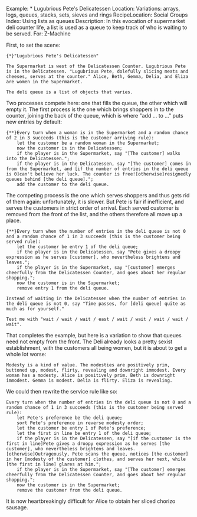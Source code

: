 Example: * Lugubrious Pete's Delicatessen
Location: Variations: arrays, logs, queues, stacks, sets, sieves and rings
RecipeLocation: Social Groups
Index: Using lists as queues
Description: In this evocation of supermarket deli counter life, a list is used as a queue to keep track of who is waiting to be served.
For: Z-Machine

  
First, to set the scene:

  

``` inform7
{*}"Lugubrious Pete's Delicatessen"

The Supermarket is west of the Delicatessen Counter. Lugubrious Pete is in the Delicatessen. "Lugubrious Pete, dolefully slicing meats and cheeses, serves at the counter." Alice, Beth, Gemma, Delia, and Eliza are women in the Supermarket.

The deli queue is a list of objects that varies.
```

  
Two processes compete here: one that fills the queue, the other which will empty it. The first process is the one which brings shoppers in to the counter, joining the back of the queue, which is where "add ... to ..." puts new entries by default:

  

``` inform7
{**}Every turn when a woman is in the Supermarket and a random chance of 2 in 3 succeeds (this is the customer arriving rule):
	let the customer be a random woman in the Supermarket;
	now the customer is in the Delicatessen;
	if the player is in the Supermarket, say "[The customer] walks into the Delicatessen.";
	if the player is in the Delicatessen, say "[The customer] comes in from the Supermarket, and [if the number of entries in the deli queue is 0]can't believe her luck. The counter is free![otherwise]resignedly queues behind [the deli queue].";
	add the customer to the deli queue.
```

  
The competing process is the one which serves shoppers and thus gets rid of them again: unfortunately, it is slower. But Pete is fair if inefficient, and serves the customers in strict order of arrival. Each served customer is removed from the front of the list, and the others therefore all move up a place.

  

``` inform7
{**}Every turn when the number of entries in the deli queue is not 0 and a random chance of 1 in 3 succeeds (this is the customer being served rule):
	let the customer be entry 1 of the deli queue;
	if the player is in the Delicatessen, say "Pete gives a droopy expression as he serves [customer], who nevertheless brightens and leaves.";
	if the player is in the Supermarket, say "[customer] emerges cheerfully from the Delicatessen Counter, and goes about her regular shopping.";
	now the customer is in the Supermarket;
	remove entry 1 from the deli queue.

Instead of waiting in the Delicatessen when the number of entries in the deli queue is not 0, say "Time passes, for [deli queue] quite as much as for yourself."

Test me with "wait / wait / wait / east / wait / wait / wait / wait / wait".
```

  
That completes the example, but here is a variation to show that queues need not empty from the front. The Deli already looks a pretty sexist establishment, with the customers all being women, but it is about to get a whole lot worse:

  

``` inform7
Modesty is a kind of value. The modesties are positively prim, buttoned up, modest, flirty, revealing and downright immodest. Every woman has a modesty. Alice is positively prim. Beth is downright immodest. Gemma is modest. Delia is flirty. Eliza is revealing.
```

  
We could then rewrite the service rule like so:

  

``` inform7
Every turn when the number of entries in the deli queue is not 0 and a random chance of 1 in 3 succeeds (this is the customer being served rule):
	let Pete's preference be the deli queue;
	sort Pete's preference in reverse modesty order;
	let the customer be entry 1 of Pete's preference;
	let the first in line be entry 1 of the deli queue;
	if the player is in the Delicatessen, say "[if the customer is the first in line]Pete gives a droopy expression as he serves [the customer], who nevertheless brightens and leaves.[otherwise]Outrageously, Pete scans the queue, notices [the customer] in her [modesty of the customer] clothes, and serves her next, while [the first in line] glares at him.";
	if the player is in the Supermarket, say "[The customer] emerges cheerfully from the Delicatessen Counter, and goes about her regular shopping.";
	now the customer is in the Supermarket;
	remove the customer from the deli queue.
```

  
It is now heartbreakingly difficult for Alice to obtain her sliced chorizo sausage.

